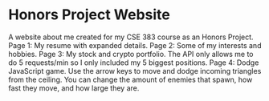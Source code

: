 # Honors Project Website
A website about me created for my CSE 383 course as an Honors Project.
Page 1: My resume with expanded details.
Page 2: Some of my interests and hobbies.
Page 3: My stock and crypto portfolio. The API only allows me to do 5 requests/min so I only included my 5 biggest positions.
Page 4: Dodge JavaScript game. Use the arrow keys to move and dodge incoming triangles from the ceiling. You can change the amount of enemies that spawn, how fast they move, and how large they are.
